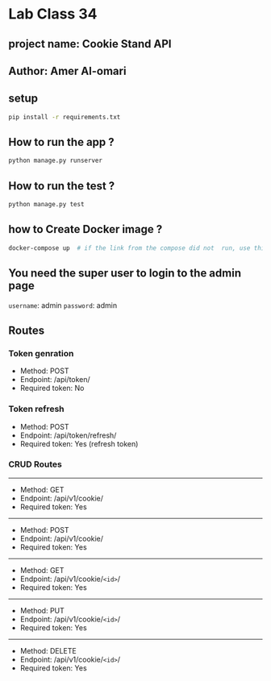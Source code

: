 # Lab Class 34


## project name: Cookie Stand API

## Author: Amer Al-omari

## setup

```bash
pip install -r requirements.txt
```

## How to run the app ?

```bash
python manage.py runserver
```

## How to run the test ?

```bash
python manage.py test
```

## how to Create Docker image ?

```bash
docker-compose up  # if the link from the compose did not  run, use this link: http://localhost:8000/api/v1/cookie
```

## You need the super user to login to the admin page

`username`: admin
`password`: admin

## Routes

### Token genration

- Method: POST
- Endpoint: /api/token/
- Required token: No

### Token refresh

- Method: POST
- Endpoint: /api/token/refresh/
- Required token: Yes (refresh token)

### CRUD Routes

---

- Method: GET
- Endpoint: /api/v1/cookie/
- Required token: Yes

---

- Method: POST
- Endpoint: /api/v1/cookie/
- Required token: Yes

---

- Method: GET
- Endpoint: /api/v1/cookie/`<id>`/
- Required token: Yes

---

- Method: PUT
- Endpoint: /api/v1/cookie/`<id>`/
- Required token: Yes

---

- Method: DELETE
- Endpoint: /api/v1/cookie/`<id>`/
- Required token: Yes


